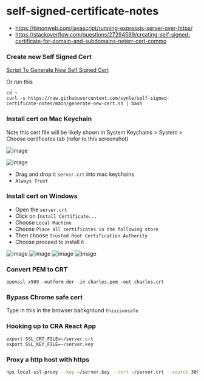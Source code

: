 # self-signed-certificate-notes
- https://timonweb.com/javascript/running-expressjs-server-over-https/
- https://stackoverflow.com/questions/27294589/creating-self-signed-certificate-for-domain-and-subdomains-neterr-cert-commo


### Create new Self Signed Cert
[Script To Generate New Self Signed Cert](https://github.com/synle/self-signed-certificate-notes/blob/main/generate-new-cert.sh)

Or run this

```
cd ~
curl -s https://raw.githubusercontent.com/synle/self-signed-certificate-notes/main/generate-new-cert.sh | bash
```

### Install cert on Mac Keychain

Note this cert file will be likely shown in
System Keychains > System > Choose certificates tab (refer to this screenshot)

![image](https://user-images.githubusercontent.com/3792401/118021293-f159af00-b30f-11eb-91a5-4837375500a9.png)

![image](https://user-images.githubusercontent.com/3792401/118021532-30880000-b310-11eb-8155-2a533b3f003d.png)


- Drag and drop it `server.crt` into mac keychains
- `Always Trust`

### Install cert on Windows

- Open the `server.crt`
- Click on `Install Certificate...`
- Choose `Local Machine`
- Choose `Place all certificates in the following store`
- Then choose `Trusted Root Certification Authority`
- Choose proceed to install it

![image](https://user-images.githubusercontent.com/3792401/217969137-63699b95-673f-4fca-b81a-aec41a0a2b8b.png)
![image](https://user-images.githubusercontent.com/3792401/217969155-27f214a3-e0f7-463f-9046-43b56891d82f.png)
![image](https://user-images.githubusercontent.com/3792401/217969189-4d3fe0aa-648a-4d71-bb85-b917e6e9c345.png)
![image](https://user-images.githubusercontent.com/3792401/217969245-f95a9e03-bfba-4b5f-98cc-ca054a375096.png)



### Convert PEM to CRT
```
openssl x509 -outform der -in charles.pem -out charles.crt
```


### Bypass Chrome safe cert
Type in this in the browser background `thisisunsafe`

### Hooking up to CRA React App
```
export SSL_CRT_FILE=~/server.crt
export SSL_KEY_FILE=~/server.key
```


### Proxy a http host with https 
```bash
npx local-ssl-proxy --key ~/server.key --cert ~/server.crt --source 3001 --target 3000
```
